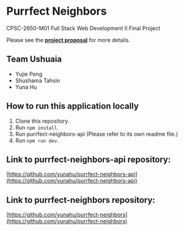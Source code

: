 # Purrfect Neighbors

CPSC-2650-M01 Full Stack Web Development II Final Project

Please see the [**project proposal**](docs/project-proposal.md) for more details.

## Team Ushuaia

- Yujie Peng
- Shushama Tahsin
- Yuna Hu

## How to run this application locally

1. Clone this repository.
2. Run `npm install`.
3. Run purrfect-neighbors-api (Please refer to its own readme file.)
4. Run `npm run dev`.

## Link to purrfect-neighbors-api repository:

[https://github.com/yunahu/purrfect-neighbors-api](https://github.com/yunahu/purrfect-neighbors-api)

## Link to purrfect-neighbors repository:

[https://github.com/yunahu/purrfect-neighbors](https://github.com/yunahu/purrfect-neighbors)
